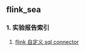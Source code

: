 ## flink_sea
### 1. 实验报告索引
1. [flink 自定义 sql connector](https://github.com/owenqing/flink_sea/blob/main/docs/sql_connector.md)
